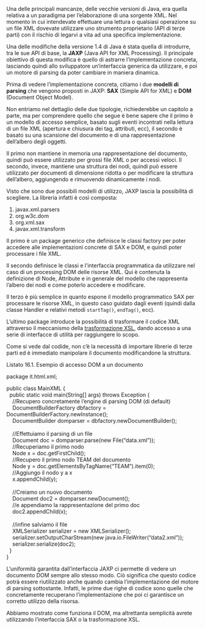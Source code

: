 Una delle principali mancanze, delle vecchie versioni di Java, era quella relativa a un paradigma per l’elaborazione di una sorgente XML. Nel momento in cui intendevate effettuare una lettura o qualsiasi operazione su un file XML dovevate utilizzare uno strumento proprietario (API di terze parti) con il rischio di legarvi a vita ad una specifica implementazione.

Una delle modifiche della versione 1.4 di Java è stata quella di introdurre, tra le sue API di base, la **JAXP** (Java API for XML Processing). Il principale obiettivo di questa modifica è quello di astrarre l’implementazione concreta, lasciando quindi allo sviluppatore un’interfaccia generica da utilizzare, e poi un motore di parsing da poter cambiare in maniera dinamica.

Prima di vedere l’implementazione concreta, citiamo i due **modelli di parsing** che vengono proposti in JAXP: **SAX** (Simple API for XML) e **DOM** (Document Object Model).

Non entriamo nel dettaglio delle due tipologie, richiederebbe un capitolo a parte, ma per comprendere quello che segue è bene sapere che il primo è un modello di accesso semplice, basato sugli eventi incontrati nella lettura di un file XML (apertura e chiusura dei tag, attributi, ecc), il secondo è basato su una scansione del documento e di una rappresentazione dell’albero degli oggetti.

Il primo non mantiene in memoria una rappresentazione del documento, quindi può essere utilizzato per grossi file XML o per accessi veloci. Il secondo, invece, mantiene una struttura dei nodi, quindi può essere utilizzato per documenti di dimensione ridotta o per modificare la struttura dell’albero, aggiungendo e rimuovendo dinamicamente i nodi.

Visto che sono due possibili modelli di utilizzo, JAXP lascia la possibilità di scegliere. La libreria infatti è così composta:

1.  javax.xml.parsers
2.  org.w3c.dom
3.  org.xml.sax
4.  javax.xml.transform

Il primo è un package generico che definisce le classi factory per poter accedere alle implementazioni concrete di SAX e DOM, e quindi poter processare i file XML.

Il secondo definisce le classi e l’interfaccia programmatica da utilizzare nel caso di un processing DOM delle risorse XML. Qui è contenuta la definizione di Node, Attribute e in generale del modello che rappresenta l’albero dei nodi e come poterlo accedere e modificare.

Il terzo è più semplice in quanto espone il modello programmatico SAX per processare le risorse XML, in questo caso guidato dagli eventi (quindi dalla classe Handler e relativi metodi `startTag()`, `endTag()`, ecc).

L’ultimo package introduce la possibilità di trasformare il codice XML attraverso il meccanismo della [trasformazione XSL](http://java.html.it/articoli/leggi/2710/trasformare-xml-in-jsp/ "Articolo sulle trasformazioni XSL"), dando accesso a una serie di interfacce di utilità per raggiungere lo scopo.

Come si vede dal codide, non c’è la necessità di importare librerie di terze parti ed è immediato manipolare il documento modificandone la struttura.

Listato 16.1. Esempio di accesso DOM a un documento

package it.html.xml;

public class MainXML {  
  public static void main(String[] args) throws Exception {  
    //Recupero concretamente l’engine di parsing DOM (di default)  
    DocumentBuilderFactory dbfactory = DocumentBuilderFactory.newInstance();  
    DocumentBuilder domparser = dbfactory.newDocumentBuilder();  
      
    //Effettuiamo il parsing di un file  
    Document doc = domparser.parse(new File(“data.xml”));  
    //Recuperiamo il primo nodo  
    Node x = doc.getFirstChild();  
    //Recupero il primo nodo TEAM del documento  
    Node y = doc.getElementsByTagName(“TEAM”).item(0);  
    //Aggiungo il nodo y a x  
    x.appendChild(y);  
      
    //Creiamo un nuovo documento  
    Document doc2 = domparser.newDocument();  
    //e appendiamo la rappresentazione del primo doc  
    doc2.appendChild(x);  
      
    //infine salviamo il file  
    XMLSerializer serializer = new XMLSerializer();  
    serializer.setOutputCharStream(new java.io.FileWriter(“data2.xml”));  
    serializer.serialize(doc2);  
  }  
}

L’uniformità garantita dall’interfaccia JAXP ci permette di vedere un documento DOM sempre allo stesso modo. Ciò significa che questo codice potrà essere riutilizzato anche quando cambia l’implementazione del motore di parsing sottostante. Infatti, le prime due righe di codice sono quelle che concretamente recuperano l’implementazione che poi ci garantisce un corretto utilizzo della risorsa.

Abbiamo mostrato come funziona il DOM, ma altrettanta semplicità avrete utilizzando l’interfaccia SAX o la trasformazione XSL.